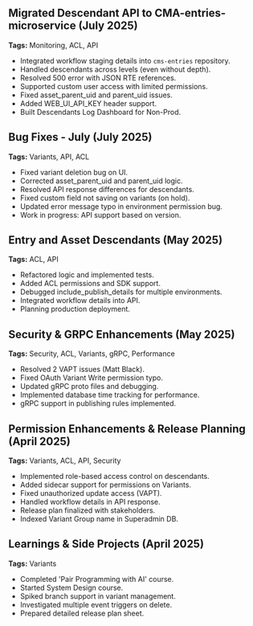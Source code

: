 ## Migrated Descendant API to CMA-entries-microservice (July 2025)

**Tags:** Monitoring, ACL, API

- Integrated workflow staging details into `cms-entries` repository.
- Handled descendants across levels (even without depth).
- Resolved 500 error with JSON RTE references.
- Supported custom user access with limited permissions.
- Fixed asset_parent_uid and parent_uid issues.
- Added WEB_UI_API_KEY header support.
- Built Descendants Log Dashboard for Non-Prod.

## Bug Fixes - July (July 2025)

**Tags:** Variants, API, ACL

- Fixed variant deletion bug on UI.
- Corrected asset_parent_uid and parent_uid logic.
- Resolved API response differences for descendants.
- Fixed custom field not saving on variants (on hold).
- Updated error message typo in environment permission bug.
- Work in progress: API support based on version.

## Entry and Asset Descendants (May 2025)

**Tags:** ACL, API

- Refactored logic and implemented tests.
- Added ACL permissions and SDK support.
- Debugged include_publish_details for multiple environments.
- Integrated workflow details into API.
- Planning production deployment.

## Security & GRPC Enhancements (May 2025)

**Tags:** Security, ACL, Variants, gRPC, Performance

- Resolved 2 VAPT issues (Matt Black).
- Fixed OAuth Variant Write permission typo.
- Updated gRPC proto files and debugging.
- Implemented database time tracking for performance.
- gRPC support in publishing rules implemented.

## Permission Enhancements & Release Planning (April 2025)

**Tags:** Variants, ACL, API, Security

- Implemented role-based access control on descendants.
- Added sidecar support for permissions on Variants.
- Fixed unauthorized update access (VAPT).
- Handled workflow details in API response.
- Release plan finalized with stakeholders.
- Indexed Variant Group name in Superadmin DB.

## Learnings & Side Projects (April 2025)

**Tags:** Variants

- Completed 'Pair Programming with AI' course.
- Started System Design course.
- Spiked branch support in variant management.
- Investigated multiple event triggers on delete.
- Prepared detailed release plan sheet.
